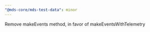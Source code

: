 ```yaml
---
"@mds-core/mds-test-data": minor
---
```


Remove makeEvents method, in favor of makeEventsWithTelemetry
